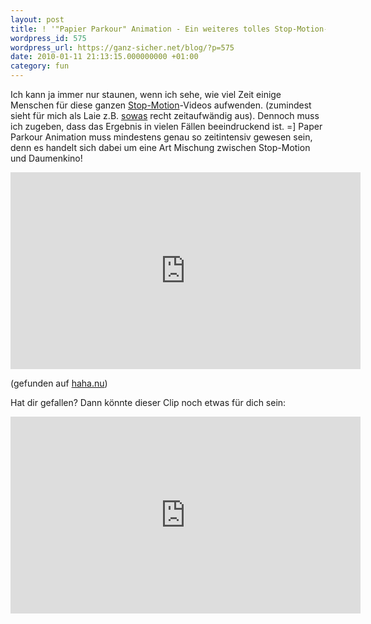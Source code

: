 ```yaml
---
layout: post
title: ! '"Papier Parkour" Animation - Ein weiteres tolles Stop-Motion-Video'
wordpress_id: 575
wordpress_url: https://ganz-sicher.net/blog/?p=575
date: 2010-01-11 21:13:15.000000000 +01:00
category: fun
---
```

Ich kann ja immer nur staunen, wenn ich sehe, wie viel Zeit einige Menschen für diese ganzen [Stop-Motion](http://de.wikipedia.org/wiki/Stop-Motion)-Videos aufwenden. (zumindest sieht für mich als Laie z.B. [sowas](http://www.youtube.com/watch?v=gs8cjYmoSUo) recht zeitaufwändig aus). Dennoch muss ich zugeben, dass das Ergebnis in vielen Fällen beeindruckend ist. =\]
Paper Parkour Animation muss mindestens genau so zeitintensiv gewesen sein, denn es handelt sich dabei um eine Art Mischung zwischen Stop-Motion und Daumenkino!

<iframe width="560" height="315" src="https://www.youtube.com/embed/BIjVnz0vQqY" frameborder="0" allowfullscreen></iframe>

(gefunden auf [haha.nu](http://haha.nu))

Hat dir gefallen? Dann könnte dieser Clip noch etwas für dich sein:

<iframe width="560" height="315" src="https://www.youtube.com/embed/CmVvEPebEsQ" frameborder="0" allowfullscreen></iframe>
